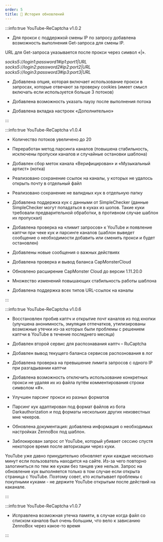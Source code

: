 ```yaml
---
order: 5
title: 🔁 История обновлений
---
```


:::info:true YouTube-ReCaptcha v1.0.2

-  Для прокси с поддержкой смены IP по запросу добавлена возможность выполнения Get-запроса для смены IP.

URL для Get-запроса указывается после прокси через символ «|».

*socks5://login1:password1#ip1:port1|URL\
socks5://login2:password2#ip2:port2|URL\
socks5://login3:password3#ip3:port3|URL*

-  Добавлена опция, которая включает использование прокси в запросах, которые отвечают за проверку cookies (имеет смысл включать если используется больше 3 потоков)

-  Добавлена возможность указать паузу после выполнения потока

-  Добавлена вкладка настроек «Дополнительно»

:::

:::info:true YouTube-ReCaptcha v1.0.4

-  Количество потоков увеличено до 20

-  Переработан метод парсинга каналов (повышена стабильность, исключены пропуски каналов и случайные остановки шаблона)

-  Добавлен сбор меток канала «Верифицирован» и «Музыкальный артист» (нотка)

-  Реализовано сохранение ссылок на каналы, у которых не удалось открыть почту в отдельный файл

-  Реализовано сохранение не валидных кук в отдельную папку

-  Добавлена поддержка кук с данными от SimpleChecker (данные SimpleChecker могут попадаться в куках из шопов. Такие куки требовали предварительной обработки, в противном случае шаблон их пропускал)

-  Добавлена проверка на «лимит запросов» к YouTube и появление каптчи при чеке кук и парсинге каналов (шаблон выведет сообщение о необходимости добавить или сменить прокси и будет остановлен)

-  Добавлены новые сообщения о важных действиях

-  Добавлена проверка и вывод баланса CapMonsterCloud

-  Обновлено расширение CapMonster Cloud до версии 1.11.20.0

-  Множество изменений повышающих стабильность работы шаблона

-  Добавлена поддержка всех типов URL-ссылок на каналы

:::

:::info:true YouTube-ReCaptcha v1.0.6

-  Восстановлен пробив каптч и открытие почт каналов из под кнопки (улучшена анонимность, эмуляция отпечатков, утилизированы возможные утечки из-за которых были проблемы с решением каптчи в YouTube в течение последнего месяца)

-  Добавлен второй сервис для распознавания каптч – RuCaptcha

-  Добавлен вывод текущего баланса сервисов распознования в лог

-  Добавлена проверка на превышение лимита запросов с одного IP при разгадывании каптчи

-  Добавлена возможность отключить использование конкретных прокси не удаляя их из файла путём комментирования строки символом «#».

-  Улучшен парсинг прокси из разных форматов

-  Парсинг кук адаптирован под формат файлов из бота Darkauthorization и под форматы нескольких других неизвестных мне чекеров.

-  Обновлена документация: добавлена информация о необходимых настройках ZennoBox под шаблон.

-  Заблокирован запрос от YouTube, который убивает сессию спустя некоторое время после авторизации через куки.

YouTube уже давно принудительно обновляет куки каждые несколько минут если пользователь находится на сайте. Из-за чего повторно залогиниться по тем же кукам без танцев уже нельзя. Запрос на обновление кук выполняется только в том случае если открыта страница с YouTube. Поэтому совет, кто испытывает проблемы с покупными куками - не держите YouTube открытым после действий на каканале.

:::

:::info:true YouTube-ReCaptcha v1.0.7

-  Исправлена возможная утечка памяти, в случае когда файл со списком каналов был очень большим, что вело к зависанию ZennoBox через какое-то время

:::